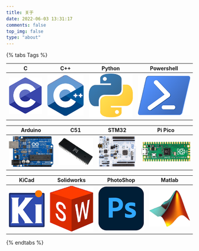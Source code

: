 ```yaml
---
title: 关于
date: 2022-06-03 13:31:17
comments: false
top_img: false
type: "about"
---
```

{% tabs Tags %}
<!-- tab 我主要使用的语言@fab fa-python -->
|           C            |         C++         |          Python          |             Powershell              |
| :--------------------: | :-----------------: | :----------------------: | :---------------------------------: |
| ![Python](index/C.png) | ![C](index/C++.png) | ![C++](index/Python.png) | ![Powershell](index/Powershell.png) |
<!-- endtab -->
<!-- tab 我主要使用的单片机@fas fa-microchip -->
|            Arduino            |          C51          |           STM32           |            Pi Pico            |
| :---------------------------: | :-------------------: | :-----------------------: | :---------------------------: |
| ![Arduino](index/Arduino.png) | ![C51](index/C51.png) | ![STM32](index/STM32.png) | ![Pi-Pico](index/Pi-Pico.png) |
<!-- endtab -->
<!-- tab 我主要使用的软件@fas fa-computer -->
|           KiCad           |             Solidworks              |             PhotoShop             |           Matlab            |
| :-----------------------: | :---------------------------------: | :-------------------------------: | :-------------------------: |
| ![KiCad](index/KiCad.png) | ![Solidworks](index/Solidworks.png) | ![PhotoShop](index/PhotoShop.png) | ![Matlab](index/Matlab.png) |
<!-- endtab -->
{% endtabs %}
